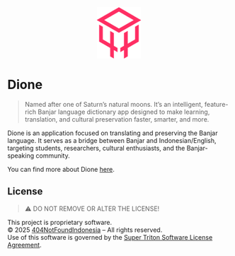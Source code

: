 <div align="center">
    <a href="https://404notfound.fun" target="_blank">
        <img src="404NFID.png" 
            width="100" 
            alt="404NFID Logo">
    </a>
</div>

# Dione

> Named after one of Saturn’s natural moons. It’s an intelligent, feature-rich Banjar language dictionary app designed to make learning, translation, and cultural preservation faster, smarter, and more.

Dione is an application focused on translating and preserving the Banjar language. It serves as a bridge between Banjar and Indonesian/English, targeting students, researchers, cultural enthusiasts, and the Banjar-speaking community.

You can find more about Dione [here](https://404-not-found-indonesia.gitbook.io/hi/open-source/dione).


## License

> ⚠️ DO NOT REMOVE OR ALTER THE LICENSE!

This project is proprietary software.  
© 2025 [404NotFoundIndonesia](https://github.com/404NotFoundIndonesia) – All rights reserved.  
Use of this software is governed by the [Super Triton Software License Agreement](LICENSE).